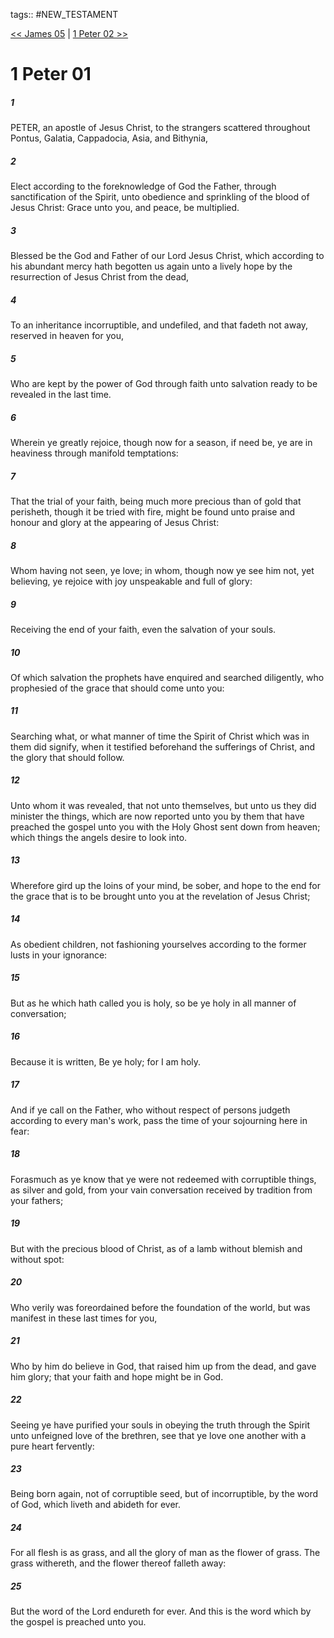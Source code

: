 tags:: #NEW_TESTAMENT

[<< James 05](NEW_TESTAMENT/20_James/James_05.md) | [1 Peter 02 >>](NEW_TESTAMENT/21_1_Peter/1_Peter_02.md)

# 1 Peter 01

##### 1

PETER, an apostle of Jesus Christ, to the strangers scattered throughout Pontus, Galatia, Cappadocia, Asia, and Bithynia,

##### 2

Elect according to the foreknowledge of God the Father, through sanctification of the Spirit, unto obedience and sprinkling of the blood of Jesus Christ: Grace unto you, and peace, be multiplied.

##### 3

Blessed be the God and Father of our Lord Jesus Christ, which according to his abundant mercy hath begotten us again unto a lively hope by the resurrection of Jesus Christ from the dead,

##### 4

To an inheritance incorruptible, and undefiled, and that fadeth not away, reserved in heaven for you,

##### 5

Who are kept by the power of God through faith unto salvation ready to be revealed in the last time.

##### 6

Wherein ye greatly rejoice, though now for a season, if need be, ye are in heaviness through manifold temptations:

##### 7

That the trial of your faith, being much more precious than of gold that perisheth, though it be tried with fire, might be found unto praise and honour and glory at the appearing of Jesus Christ:

##### 8

Whom having not seen, ye love; in whom, though now ye see him not, yet believing, ye rejoice with joy unspeakable and full of glory:

##### 9

Receiving the end of your faith, even the salvation of your souls.

##### 10

Of which salvation the prophets have enquired and searched diligently, who prophesied of the grace that should come unto you:

##### 11

Searching what, or what manner of time the Spirit of Christ which was in them did signify, when it testified beforehand the sufferings of Christ, and the glory that should follow.

##### 12

Unto whom it was revealed, that not unto themselves, but unto us they did minister the things, which are now reported unto you by them that have preached the gospel unto you with the Holy Ghost sent down from heaven; which things the angels desire to look into.

##### 13

Wherefore gird up the loins of your mind, be sober, and hope to the end for the grace that is to be brought unto you at the revelation of Jesus Christ;

##### 14

As obedient children, not fashioning yourselves according to the former lusts in your ignorance:

##### 15

But as he which hath called you is holy, so be ye holy in all manner of conversation;

##### 16

Because it is written, Be ye holy; for I am holy.

##### 17

And if ye call on the Father, who without respect of persons judgeth according to every man's work, pass the time of your sojourning here in fear:

##### 18

Forasmuch as ye know that ye were not redeemed with corruptible things, as silver and gold, from your vain conversation received by tradition from your fathers;

##### 19

But with the precious blood of Christ, as of a lamb without blemish and without spot:

##### 20

Who verily was foreordained before the foundation of the world, but was manifest in these last times for you,

##### 21

Who by him do believe in God, that raised him up from the dead, and gave him glory; that your faith and hope might be in God.

##### 22

Seeing ye have purified your souls in obeying the truth through the Spirit unto unfeigned love of the brethren, see that ye love one another with a pure heart fervently:

##### 23

Being born again, not of corruptible seed, but of incorruptible, by the word of God, which liveth and abideth for ever.

##### 24

For all flesh is as grass, and all the glory of man as the flower of grass. The grass withereth, and the flower thereof falleth away:

##### 25

But the word of the Lord endureth for ever. And this is the word which by the gospel is preached unto you.
